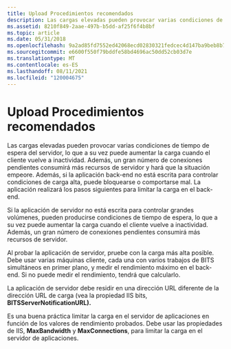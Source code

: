 ```yaml
---
title: Upload Procedimientos recomendados
description: Las cargas elevadas pueden provocar varias condiciones de tiempo de espera del servidor, lo que a su vez puede aumentar la carga cuando el cliente vuelve a inactividad.
ms.assetid: 8210f849-2aae-497b-b5dd-af25f6f4b8bf
ms.topic: article
ms.date: 05/31/2018
ms.openlocfilehash: 9a2ad85fd7552ed42068ecd02830321fedcec4d147ba9beb8b766dda2e76ab49
ms.sourcegitcommit: e6600f550f79bddfe58bd4696ac50dd52cb03d7e
ms.translationtype: MT
ms.contentlocale: es-ES
ms.lasthandoff: 08/11/2021
ms.locfileid: "120004675"
---
```

# <a name="upload-best-practices"></a>Upload Procedimientos recomendados

Las cargas elevadas pueden provocar varias condiciones de tiempo de espera del servidor, lo que a su vez puede aumentar la carga cuando el cliente vuelve a inactividad. Además, un gran número de conexiones pendientes consumirá más recursos de servidor y hará que la situación empeore. Además, si la aplicación back-end no está escrita para controlar condiciones de carga alta, puede bloquearse o comportarse mal. La aplicación realizará los pasos siguientes para limitar la carga en el back-end.

Si la aplicación de servidor no está escrita para controlar grandes volúmenes, pueden producirse condiciones de tiempo de espera, lo que a su vez puede aumentar la carga cuando el cliente vuelve a inactividad. Además, un gran número de conexiones pendientes consumirá más recursos de servidor.

Al probar la aplicación de servidor, pruebe con la carga más alta posible. Debe usar varias máquinas cliente, cada una con varios trabajos de BITS simultáneos en primer plano, y medir el rendimiento máximo en el back-end. Si no puede medir el rendimiento, tendrá que calcularlo.

La aplicación de servidor debe residir en una dirección URL diferente de la dirección URL de carga (vea la propiedad IIS bits, **BITSServerNotificationURL).**

Es una buena práctica limitar la carga en el servidor de aplicaciones en función de los valores de rendimiento probados. Debe usar las propiedades de IIS, **MaxBandwidth** y **MaxConnections**, para limitar la carga en el servidor de aplicaciones.

 

 




